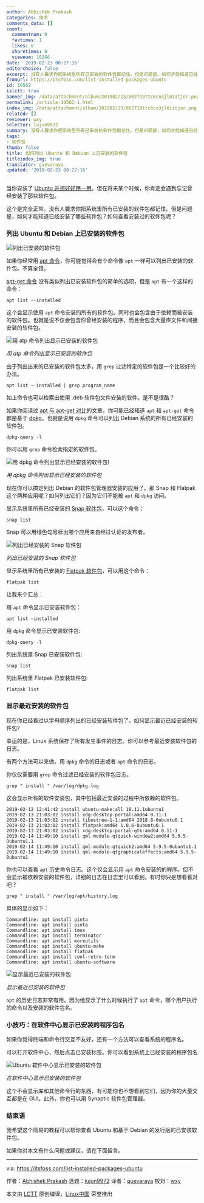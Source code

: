 ```yaml
---
author: Abhishek Prakash
categories: 技术
comments_data: []
count:
  commentnum: 0
  favtimes: 1
  likes: 0
  sharetimes: 0
  viewnum: 18266
date: '2019-02-23 00:27:16'
editorchoice: false
excerpt: 没有人要求你把系统里所有已安装的软件包都记住。但是问题是，如何才能知道已经安装了哪些软件包？如何查看安装过的软件包呢？
fromurl: https://itsfoss.com/list-installed-packages-ubuntu
id: 10562
islctt: true
banner_img: /data/attachment/album/201902/23/002719ttc6co3jl0iitjor.png
permalink: /article-10562-1.html
index_img: /data/attachment/album/201902/23/002719ttc6co3jl0iitjor.png.thumb.jpg
related: []
reviewer: wxy
selector: lujun9972
summary: 没有人要求你把系统里所有已安装的软件包都记住。但是问题是，如何才能知道已经安装了哪些软件包？如何查看安装过的软件包呢？
tags:
- 软件包
thumb: false
title: 如何列出 Ubuntu 和 Debian 上已安装的软件包
titleindex_img: true
translator: guevaraya
updated: '2019-02-23 00:27:16'
---
```


当你安装了 [Ubuntu 并想好好用一用](https://itsfoss.com/getting-started-with-ubuntu/)。但在将来某个时候，你肯定会遇到忘记曾经安装了那些软件包。


这个是完全正常。没有人要求你把系统里所有已安装的软件包都记住。但是问题是，如何才能知道已经安装了哪些软件包？如何查看安装过的软件包呢？


### 列出 Ubuntu 和 Debian 上已安装的软件包


![列出已安装的软件包](/data/attachment/album/201902/23/002719ttc6co3jl0iitjor.png)


如果你经常用 [apt 命令](https://itsfoss.com/apt-command-guide/)，你可能觉得会有个命令像 `apt` 一样可以列出已安装的软件包。不算全错。


[apt-get 命令](https://itsfoss.com/apt-get-linux-guide/) 没有类似列出已安装软件包的简单的选项，但是 `apt` 有一个这样的命令：



```
apt list --installed
```

这个会显示使用 `apt` 命令安装的所有的软件包。同时也会包含由于依赖而被安装的软件包。也就是说不仅会包含你曾经安装的程序，而且会包含大量库文件和间接安装的软件包。


![用 atp 命令列出显示已安装的软件包](/data/attachment/album/201902/23/002724dct7sn5wtttgkc35.png)


*用 atp 命令列出显示已安装的软件包*


由于列出出来的已安装的软件包太多，用 `grep` 过滤特定的软件包是一个比较好的办法。



```
apt list --installed | grep program_name
```

如上命令也可以检索出使用 .deb 软件包文件安装的软件。是不是很酷？


如果你阅读过 [apt 与 apt-get 对比](https://itsfoss.com/apt-vs-apt-get-difference/)的文章，你可能已经知道 `apt` 和 `apt-get` 命令都是基于 [dpkg](https://wiki.debian.org/dpkg)。也就是说用 `dpkg` 命令可以列出 Debian 系统的所有已经安装的软件包。



```
dpkg-query -l
```

你可以用 `grep` 命令检索指定的软件包。


![用 dpkg 命令列出显示已经安装的软件包](/data/attachment/album/201902/23/002725iiapkipkki3uzmip.png)!


*用 dpkg 命令列出显示已经安装的软件包*


现在你可以搞定列出 Debian 的软件包管理器安装的应用了。那 Snap 和 Flatpak 这个两种应用呢？如何列出它们？因为它们不能被 `apt` 和 `dpkg` 访问。


显示系统里所有已经安装的 [Snap 软件包](https://itsfoss.com/use-snap-packages-ubuntu-16-04/)，可以这个命令：



```
snap list
```

Snap 可以用绿色勾号标出哪个应用来自经过认证的发布者。


![列出已经安装的 Snap 软件包](/data/attachment/album/201902/23/002725dncxucx4juejjzic.png)


*列出已经安装的 Snap 软件包*


显示系统里所有已安装的 [Flatpak 软件包](https://itsfoss.com/flatpak-guide/)，可以用这个命令：



```
flatpak list
```

让我来个汇总：


用 `apt` 命令显示已安装软件包：



```
apt list –installed
```

用 `dpkg` 命令显示已安装软件包:



```
dpkg-query -l
```

列出系统里 Snap 已安装软件包:



```
snap list
```

列出系统里 Flatpak 已安装软件包:



```
flatpak list
```

### 显示最近安装的软件包


现在你已经看过以字母顺序列出的已经安装软件包了。如何显示最近已经安装的软件包?


幸运的是，Linux 系统保存了所有发生事件的日志。你可以参考最近安装软件包的日志。


有两个方法可以来做。用 `dpkg` 命令的日志或者 `apt` 命令的日志。


你仅仅需要用 `grep` 命令过滤已经安装的软件包日志。



```
grep " install " /var/log/dpkg.log
```

这会显示所有的软件安装包，其中包括最近安装的过程中所依赖的软件包。



```
2019-02-12 12:41:42 install ubuntu-make:all 16.11.1ubuntu1
2019-02-13 21:03:02 install xdg-desktop-portal:amd64 0.11-1
2019-02-13 21:03:02 install libostree-1-1:amd64 2018.8-0ubuntu0.1
2019-02-13 21:03:02 install flatpak:amd64 1.0.6-0ubuntu0.1
2019-02-13 21:03:02 install xdg-desktop-portal-gtk:amd64 0.11-1
2019-02-14 11:49:10 install qml-module-qtquick-window2:amd64 5.9.5-0ubuntu1.1
2019-02-14 11:49:10 install qml-module-qtquick2:amd64 5.9.5-0ubuntu1.1
2019-02-14 11:49:10 install qml-module-qtgraphicaleffects:amd64 5.9.5-0ubuntu1
```

你也可以查看 `apt` 历史命令日志。这个仅会显示用 `apt` 命令安装的的程序。但不会显示被依赖安装的软件包，详细的日志在日志里可以看到。有时你只是想看看对吧？



```
grep " install " /var/log/apt/history.log
```

具体的显示如下：



```
Commandline: apt install pinta
Commandline: apt install pinta
Commandline: apt install tmux
Commandline: apt install terminator
Commandline: apt install moreutils
Commandline: apt install ubuntu-make
Commandline: apt install flatpak
Commandline: apt install cool-retro-term
Commandline: apt install ubuntu-software
```

![显示最近已安装的软件包](/data/attachment/album/201902/23/002730nzduq4gzgjpwwwwu.png)


*显示最近已安装的软件包*


`apt` 的历史日志非常有用。因为他显示了什么时候执行了 `apt` 命令，哪个用户执行的命令以及安装的软件包名。


### 小技巧：在软件中心显示已安装的程序包名


如果你觉得终端和命令行交互不友好，还有一个方法可以查看系统的程序名。


可以打开软件中心，然后点击已安装标签。你可以看到系统上已经安装的程序包名


![Ubuntu 软件中心显示已安装的软件包](/data/attachment/album/201902/23/002730fjz656pwe1kzlljw.png)


*在软件中心显示已安装的软件包*


这个不会显示库和其他命令行的东西，有可能你也不想看到它们，因为你的大量交互都是在 GUI。此外，你也可以用 Synaptic 软件包管理器。


### 结束语


我希望这个简易的教程可以帮你查看 Ubuntu 和基于 Debian 的发行版的已安装软件包。


如果你对本文有什么问题或建议，请在下面留言。




---


via: <https://itsfoss.com/list-installed-packages-ubuntu>


作者：[Abhishek Prakash](https://itsfoss.com/author/abhishek/) 选题：[lujun9972](https://github.com/lujun9972) 译者：[guevaraya](https://github.com/guevaraya) 校对：[wxy](https://github.com/wxy)


本文由 [LCTT](https://github.com/LCTT/TranslateProject) 原创编译，[Linux中国](https://linux.cn/) 荣誉推出